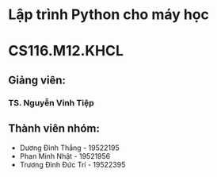 # Lập trình Python cho máy học
# CS116.M12.KHCL
## Giảng viên: 
### TS. Nguyễn Vinh Tiệp
## Thành viên nhóm:
* Dương Đình Thắng - 19522195
* Phan Minh Nhật - 19521956
* Trương Đình Đức Trí - 19522395
